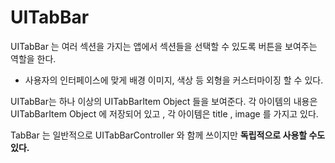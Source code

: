 # UITabBar 
UITabBar 는 여러 섹션을 가지는 앱에서 섹션들을 선택할 수 있도록 버튼을 보여주는 역할을 한다.

- 사용자의 인터페이스에 맞게 배경 이미지, 색상 등 외형을 커스터마이징 할 수 있다.

UITabBar는 하나 이상의 UITabBarItem Object 들을 보여준다. 각 아이템의 내용은 UITabBarItem Object 에 저장되어 있고 , 각 아이템은 title , image 를 가지고 있다.

TabBar 는 일반적으로 UITabBarController 와 함께 쓰이지만 <b>독립적으로 사용할 수도 있다.</b>
